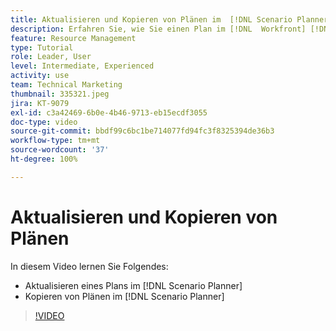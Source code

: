 ```yaml
---
title: Aktualisieren und Kopieren von Plänen im  [!DNL Scenario Planner]
description: Erfahren Sie, wie Sie einen Plan im [!DNL  Workfront] [!DNL Scenario Planner] aktualisieren oder kopieren können.
feature: Resource Management
type: Tutorial
role: Leader, User
level: Intermediate, Experienced
activity: use
team: Technical Marketing
thumbnail: 335321.jpeg
jira: KT-9079
exl-id: c3a42469-6b0e-4b46-9713-eb15ecdf3055
doc-type: video
source-git-commit: bbdf99c6bc1be714077fd94fc3f8325394de36b3
workflow-type: tm+mt
source-wordcount: '37'
ht-degree: 100%

---
```


# Aktualisieren und Kopieren von Plänen

In diesem Video lernen Sie Folgendes:

* Aktualisieren eines Plans im [!DNL Scenario Planner]
* Kopieren von Plänen im [!DNL Scenario Planner]

>[!VIDEO](https://video.tv.adobe.com/v/335321/?quality=12&learn=on&enablevpops=1)
